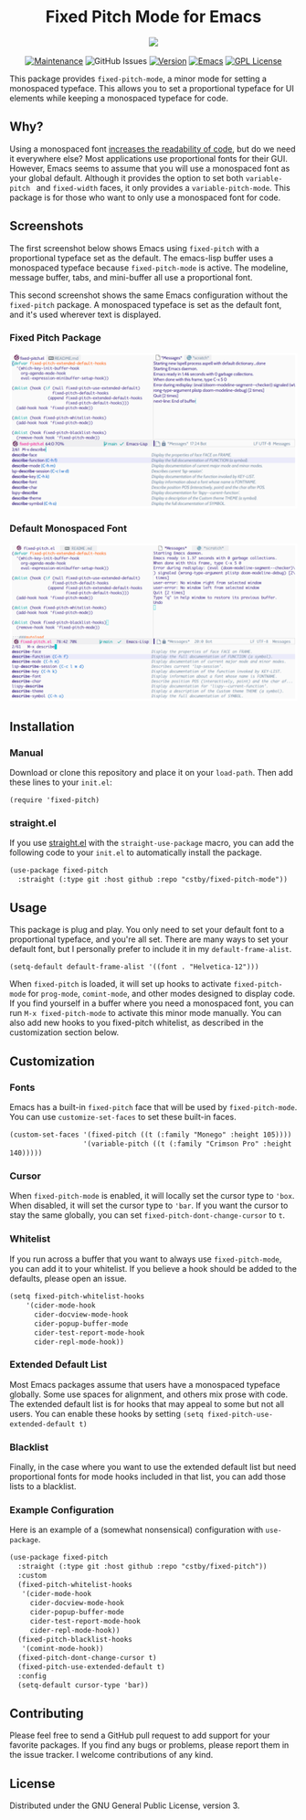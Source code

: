 <h1 align="center">Fixed Pitch Mode for Emacs</h1>

<p align="center">
<img src="https://upload.wikimedia.org/wikipedia/commons/thumb/0/08/EmacsIcon.svg/120px-EmacsIcon.svg.png" />
</p>
<p align="center">
<a href="https://github.com/cstby/fixed-pitch-mode"><img src="https://img.shields.io/badge/Maintained%3F-yes-green.svg" alt="Maintenance"></a>
 <img alt="GitHub Issues" src="https://img.shields.io/github/issues/cstby/fixed-pitch-mode">
<a href="https://github.com/cstby/fixed-pitch-mode"><img src="https://img.shields.io/github/release/cstby/fixed-pitch-mode" alt="Version"></a>
<a href="https://www.gnu.org/software/emacs/"><img src="https://img.shields.io/badge/Emacs-27.1+-7F5AB6?logo=gnu-emacs" alt="Emacs"></a>
<a href="https://www.gnu.org/licenses/gpl-3.0"><img src="https://img.shields.io/badge/License-GPL%20v3-A42E2B?logo=gnu" alt="GPL License"></a>
</p>

This package provides `fixed-pitch-mode`, a minor mode for setting a monospaced typeface. This allows you to set a proportional typeface for UI elements while keeping a monospaced typeface for code.

## Why?

Using a monospaced font [increases the readability of code](https://stackoverflow.com/questions/218623/why-use-monospace-fonts-in-your-ide), but do we need it everywhere else? Most applications use proportional fonts for their GUI. However, Emacs seems to assume that you will use a monospaced font as your global default. Although it provides the option to set both `variable-pitch ` and `fixed-width` faces, it only provides a `variable-pitch-mode`. This package is for those who want to only use a monospaced font for code.

## Screenshots

The first screenshot below shows Emacs using `fixed-pitch` with a proportional typeface set as the default.  The emacs-lisp buffer uses a monospaced typeface because `fixed-pitch-mode` is active. The modeline, message buffer, tabs, and mini-buffer all use a proportional font. 

This second screenshot shows the same Emacs configuration without the `fixed-pitch` package. A monospaced typeface is set as the default font, and it's used wherever text is displayed.



### Fixed Pitch Package

![alt text](./screenshots/fixed-pitch-enabled.png)

### Default Monospaced Font
![alt text](./screenshots/fixed-pitch-disabled.png)



## Installation

### Manual

Download or clone this repository and place it on your `load-path`. Then add these lines to your `init.el`:

```emacs-lisp
(require 'fixed-pitch)
```

### straight.el

If you use [straight.el](https://github.com/raxod502/straight.el) with the `straight-use-package` macro, you can add the following code to your `init.el` to automatically install the package.

```emacs-lisp
(use-package fixed-pitch
  :straight (:type git :host github :repo "cstby/fixed-pitch-mode"))
```

## Usage

This package is plug and play. You only need to set your default font to a proportional typeface, and you're all set. There are many ways to set your default font, but I personally prefer to include it in my `default-frame-alist`.

```emacs-lisp
(setq-default default-frame-alist '((font . "Helvetica-12")))
```

When `fixed-pitch` is loaded, it will set up hooks to activate `fixed-pitch-mode` for `prog-mode`, `comint-mode`, and other modes designed to display code. If you find yourself in a buffer where you need a monospaced font, you can run `M-x fixed-pitch-mode` to activate this minor mode manually. You can also add new hooks to you fixed-pitch whitelist, as described in the customization section below.

## Customization

### Fonts

Emacs has a built-in `fixed-pitch` face that will be used by `fixed-pitch-mode`.  You can use `customize-set-faces` to set these built-in faces.

```emacs-lisp
(custom-set-faces '(fixed-pitch ((t (:family "Monego" :height 105))))
                  '(variable-pitch ((t (:family "Crimson Pro" :height 140)))))
```

### Cursor

When `fixed-pitch-mode` is enabled, it will locally set the cursor type to `'box`. When disabled, it will set the cursor type to `'bar`.  If you want the cursor to stay the same globally, you can set `fixed-pitch-dont-change-cursor` to `t`.

### Whitelist

If you run across a buffer that you want to always use `fixed-pitch-mode`, you can add it to your whitelist. If you believe a hook should be added to the defaults, please open an issue.

```emacs-lisp
(setq fixed-pitch-whitelist-hooks
	'(cider-mode-hook
	  cider-docview-mode-hook
	  cider-popup-buffer-mode
	  cider-test-report-mode-hook
	  cider-repl-mode-hook))
```

### Extended Default List

Most Emacs packages assume that users have a monospaced typeface globally. Some use spaces for alignment, and others mix prose with code. The extended default list is for hooks that may appeal to some but not all users. You can enable these hooks by setting `(setq fixed-pitch-use-extended-default t)`

### Blacklist

Finally, in the case where you want to use the extended default list but need proportional fonts for mode hooks included in that list, you can add those lists to a blacklist.

### Example Configuration

Here is an example of a (somewhat nonsensical) configuration with `use-package`.

```emacs-lisp
(use-package fixed-pitch
  :straight (:type git :host github :repo "cstby/fixed-pitch"))
  :custom
  (fixed-pitch-whitelist-hooks
   '(cider-mode-hook
     cider-docview-mode-hook
     cider-popup-buffer-mode
     cider-test-report-mode-hook
     cider-repl-mode-hook))
  (fixed-pitch-blacklist-hooks
   '(comint-mode-hook))
  (fixed-pitch-dont-change-cursor t)
  (fixed-pitch-use-extended-default t)
  :config
  (setq-default cursor-type 'bar))
```

## Contributing

Please feel free to send a GitHub pull request to add support for your favorite packages. If you find any bugs or problems, please report them in the issue tracker. I welcome contributions of any kind.

## License

Distributed under the GNU General Public License, version 3.
